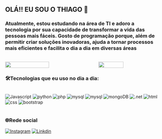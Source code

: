 ## OLÁ!! EU SOU O THIAGO 👋 
### Atualmente, estou estudando na área de TI  e adoro a tecnologia por sua capacidade de transformar a vida das pessoas mais fáceis. Gosto de programação porque, além de permitir criar soluções inovadoras, ajuda a tornar processos mais eficientes e facilita o dia a dia em diversas áreas

<br>

<div style="display: flex; justify-content: space-between; align-items: center; ">
  <img src="https://github-readme-stats.vercel.app/api?username=ThhiagoCarvalho&show_icons=true&theme=radical"width="53%" >
  <img src="https://github-readme-stats.vercel.app/api/top-langs/?username=ThhiagoCarvalho&layout=compact&theme=radical" width="40%">
</div>


### 🛠Tecnologias que eu uso no dia a dia:
<div style="display: inline_block"><br/>
    <img align="center" alt="Javascript" src="https://img.shields.io/badge/JavaScript-323330?style=for-the-badge&logo=javascript&logoColor=F7DF1E"/>
    <img align="center" alt="python" src="https://img.shields.io/badge/Python-14354C?style=for-the-badge&logo=python&logoColor=white"/>
    <img align="center" alt="php" src="https://img.shields.io/badge/PHP-777BB4?style=for-the-badge&logo=php&logoColor=white"/>
    <img align="center" alt="mysql" src="https://img.shields.io/badge/MySQL-00000F?style=for-the-badge&logo=mysql&logoColor=white"/>
    <img align="center" alt="mysql" src="https://img.shields.io/badge/TypeScript-007ACC?style=for-the-badge&logo=typescript&logoColor=white"/>
    <img align="center" alt="mongoDB" src="https://img.shields.io/badge/MongoDB-4EA94B?style=for-the-badge&logo=mongodb&logoColor=white"/>
    <img align="center" alt=".net" src="https://img.shields.io/badge/.NET-5C2D91?style=for-the-badge&logo=.net&logoColor=white"/>   
    <img align="center" alt="html" src="https://img.shields.io/badge/HTML5-E34F26?style=for-the-badge&logo=html5&logoColor=white"/>
    <img align="center" alt="css" src="https://img.shields.io/badge/CSS-239120?&style=for-the-badge&logo=css3&logoColor=white"/>
    <img align="center" alt="bootstrap" src="https://img.shields.io/badge/Bootstrap-563D7C?style=for-the-badge&logo=bootstrap&logoColor=white"/>
</div><br/>

### 🌐Rede social  
[![Instagram](https://img.shields.io/badge/Instagram-E4405F?style=for-the-badge&logo=instagram&logoColor=white)](https://instagram.com/thh.carvalho/)
[![Linkdin](https://img.shields.io/badge/LinkedIn-0077B5?style=for-the-badge&logo=linkedin&logoColor=white)](https://www.linkedin.com/in/thiagocesarcarvalho/)
<br>
